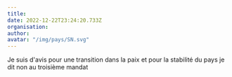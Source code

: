 ```yaml
---
title: 
date: 2022-12-22T23:24:20.733Z
organisation: 
author: 
avatar: "/img/pays/SN.svg"
---
```


Je suis d'avis pour une transition dans la paix et pour la stabilité du pays je dit non au troisième mandat